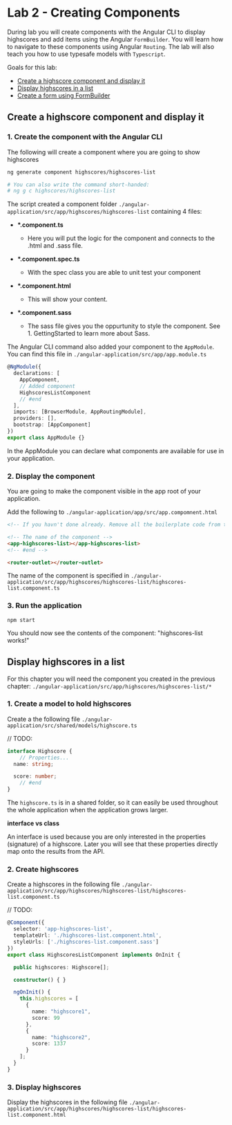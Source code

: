 # Lab 2 - Creating Components

During lab you will create components with the Angular CLI to display highscores and add items using the Angular `FormBuilder`. You will learn how to navigate to these components using Angular `Routing`. The lab will also teach you how to use typesafe models with `Typescript`.

Goals for this lab:

- [Create a highscore component and display it](#inspect)
- [Display highscores in a list](#manage)
- [Create a form using FormBuilder](#working)

## Create a highscore component and display it

### 1. Create the component with the Angular CLI

The following will create a component where you are going to show highscores

```sh
ng generate component highscores/highscores-list

# You can also write the command short-handed:
# ng g c highscores/highscores-list

```

The script created a component folder `./angular-application/src/app/highscores/highscores-list` containing 4 files:

- **\*.component.ts**

  - Here you will put the logic for the component and connects to the .html and .sass file.

- **\*.component.spec.ts**

  - With the spec class you are able to unit test your component

- **\*.component.html**

  - This will show your content.

- **\*.component.sass**
  - The sass file gives you the oppurtunity to style the component. See 1. GettingStarted to learn more about Sass.

The Angular CLI command also added your component to the `AppModule`. You can find this file in `./angular-application/src/app/app.module.ts`

```ts
@NgModule({
  declarations: [
    AppComponent,
    // Added component
    HighscoresListComponent
    // #end
  ],
  imports: [BrowserModule, AppRoutingModule],
  providers: [],
  bootstrap: [AppComponent]
})
export class AppModule {}
```

In the AppModule you can declare what components are available for use in your application.

### 2. Display the component

You are going to make the component visible in the app root of your application.

Add the following to `./angular-application/app/src/app.compomnent.html`

```html
<!-- If you havn't done already. Remove all the boilerplate code from the default created Angular application. You will end up with following: -->

<!-- The name of the component -->
<app-highscores-list></app-highscores-list>
<!-- #end -->

<router-outlet></router-outlet>
```

The name of the component is specified in `./angular-application/src/app/highscores/highscores-list/highscores-list.component.ts`

### 3. Run the application

```
npm start
```

You should now see the contents of the component: "highscores-list works!"

## Display highscores in a list

For this chapter you will need the component you created in the previous chapter: `./angular-application/src/app/highscores/highscores-list/*`

### 1. Create a model to hold highscores

Create a the following file `./angular-application/src/shared/models/highscore.ts`

// TODO: 
```ts
interface Highscore {
    // Properties...
  name: string;

  score: number;
    // #end
}
```

The `highscore.ts` is in a shared folder, so it can easily be used throughout the whole application when the application grows larger.

**interface vs class**

An interface is used because you are only interested in the properties (signature) of a highscore. Later you will see that these properties directly map onto the results from the API.

### 2. Create highscores

Create a highscores in the following file `./angular-application/src/app/highscores/highscores-list/highscores-list.component.ts`

// TODO: 
```ts
@Component({
  selector: 'app-highscores-list',
  templateUrl: './highscores-list.component.html',
  styleUrls: ['./highscores-list.component.sass']
})
export class HighscoresListComponent implements OnInit {

  public highscores: Highscore[];

  constructor() { }

  ngOnInit() {
    this.highscores = [
      {
        name: "highscore1",
        score: 99
      },
      {
        name: "highscore2",
        score: 1337
      }
    ];
  }
}
```

### 3. Display highscores

Display the highscores in the following file `./angular-application/src/app/highscores/highscores-list/highscores-list.component.html`

``` html


```